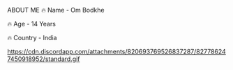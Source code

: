ABOUT ME
🔥 Name - Om Bodkhe

🔥 Age - 14 Years

🔥 Country - India

https://cdn.discordapp.com/attachments/820693769526837287/827786247450918952/standard.gif
